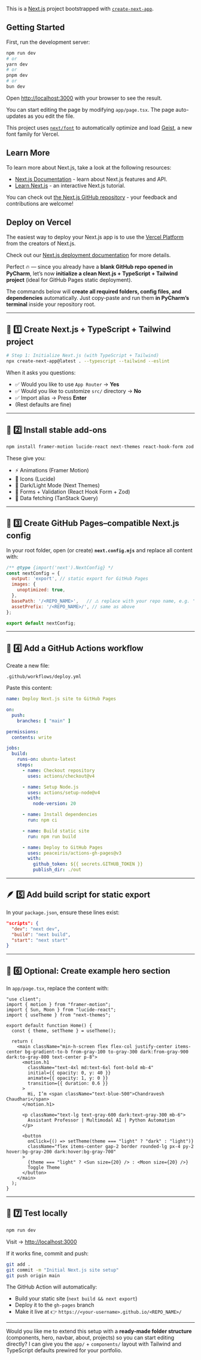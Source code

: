 This is a [Next.js](https://nextjs.org) project bootstrapped with [`create-next-app`](https://nextjs.org/docs/app/api-reference/cli/create-next-app).

## Getting Started

First, run the development server:

```bash
npm run dev
# or
yarn dev
# or
pnpm dev
# or
bun dev
```

Open [http://localhost:3000](http://localhost:3000) with your browser to see the result.

You can start editing the page by modifying `app/page.tsx`. The page auto-updates as you edit the file.

This project uses [`next/font`](https://nextjs.org/docs/app/building-your-application/optimizing/fonts) to automatically optimize and load [Geist](https://vercel.com/font), a new font family for Vercel.

## Learn More

To learn more about Next.js, take a look at the following resources:

- [Next.js Documentation](https://nextjs.org/docs) - learn about Next.js features and API.
- [Learn Next.js](https://nextjs.org/learn) - an interactive Next.js tutorial.

You can check out [the Next.js GitHub repository](https://github.com/vercel/next.js) - your feedback and contributions are welcome!

## Deploy on Vercel

The easiest way to deploy your Next.js app is to use the [Vercel Platform](https://vercel.com/new?utm_medium=default-template&filter=next.js&utm_source=create-next-app&utm_campaign=create-next-app-readme) from the creators of Next.js.

Check out our [Next.js deployment documentation](https://nextjs.org/docs/app/building-your-application/deploying) for more details.



Perfect 🔥 — since you already have a **blank GitHub repo opened in PyCharm**, let’s now **initialize a clean Next.js + TypeScript + Tailwind project** (ideal for GitHub Pages static deployment).

The commands below will **create all required folders, config files, and dependencies** automatically.
Just copy-paste and run them **in PyCharm’s terminal** inside your repository root.

---

## 🧰 1️⃣ Create Next.js + TypeScript + Tailwind project

```bash
# Step 1: Initialize Next.js (with TypeScript + Tailwind)
npx create-next-app@latest . --typescript --tailwind --eslint
```

When it asks you questions:

* ✅ Would you like to use `App Router` → **Yes**
* ✅ Would you like to customize `src/` directory → **No**
* ✅ Import alias → Press **Enter**
* (Rest defaults are fine)

---

## 🧩 2️⃣ Install stable add-ons

```bash
npm install framer-motion lucide-react next-themes react-hook-form zod @tanstack/react-query
```

These give you:

* ⚡ Animations (Framer Motion)
* 🎨 Icons (Lucide)
* 🌙 Dark/Light Mode (Next Themes)
* 🧾 Forms + Validation (React Hook Form + Zod)
* 🔁 Data fetching (TanStack Query)

---

## 🧱 3️⃣ Create GitHub Pages–compatible Next.js config

In your root folder, open (or create) **`next.config.mjs`** and replace all content with:

```js
/** @type {import('next').NextConfig} */
const nextConfig = {
  output: 'export', // static export for GitHub Pages
  images: {
    unoptimized: true,
  },
  basePath: '/<REPO_NAME>',   // ⚠️ replace with your repo name, e.g. '/my-portfolio'
  assetPrefix: '/<REPO_NAME>/', // same as above
};

export default nextConfig;
```

---

## 🧰 4️⃣ Add a GitHub Actions workflow

Create a new file:

```
.github/workflows/deploy.yml
```

Paste this content:

```yaml
name: Deploy Next.js site to GitHub Pages

on:
  push:
    branches: [ "main" ]

permissions:
  contents: write

jobs:
  build:
    runs-on: ubuntu-latest
    steps:
      - name: Checkout repository
        uses: actions/checkout@v4

      - name: Setup Node.js
        uses: actions/setup-node@v4
        with:
          node-version: 20

      - name: Install dependencies
        run: npm ci

      - name: Build static site
        run: npm run build

      - name: Deploy to GitHub Pages
        uses: peaceiris/actions-gh-pages@v3
        with:
          github_token: ${{ secrets.GITHUB_TOKEN }}
          publish_dir: ./out
```

---

## 🪶 5️⃣ Add build script for static export

In your `package.json`, ensure these lines exist:

```json
"scripts": {
  "dev": "next dev",
  "build": "next build",
  "start": "next start"
}

```

---

## 🎨 6️⃣ Optional: Create example hero section

In `app/page.tsx`, replace the content with:

```tsx
"use client";
import { motion } from "framer-motion";
import { Sun, Moon } from "lucide-react";
import { useTheme } from "next-themes";

export default function Home() {
  const { theme, setTheme } = useTheme();

  return (
    <main className="min-h-screen flex flex-col justify-center items-center bg-gradient-to-b from-gray-100 to-gray-300 dark:from-gray-900 dark:to-gray-800 text-center p-8">
      <motion.h1
        className="text-4xl md:text-6xl font-bold mb-4"
        initial={{ opacity: 0, y: 40 }}
        animate={{ opacity: 1, y: 0 }}
        transition={{ duration: 0.6 }}
      >
        Hi, I’m <span className="text-blue-500">Chandravesh Chaudhari</span>
      </motion.h1>

      <p className="text-lg text-gray-600 dark:text-gray-300 mb-6">
        Assistant Professor | Multimodal AI | Python Automation
      </p>

      <button
        onClick={() => setTheme(theme === "light" ? "dark" : "light")}
        className="flex items-center gap-2 border rounded-lg px-4 py-2 hover:bg-gray-200 dark:hover:bg-gray-700"
      >
        {theme === "light" ? <Sun size={20} /> : <Moon size={20} />}
        Toggle Theme
      </button>
    </main>
  );
}
```

---

## 🚀 7️⃣ Test locally

```bash
npm run dev
```

Visit → [http://localhost:3000](http://localhost:3000)

If it works fine, commit and push:

```bash
git add .
git commit -m "Initial Next.js site setup"
git push origin main
```

The GitHub Action will automatically:

* Build your static site (`next build && next export`)
* Deploy it to the `gh-pages` branch
* Make it live at
  👉 `https://<your-username>.github.io/<REPO_NAME>/`

---

Would you like me to extend this setup with a **ready-made folder structure** (components, hero, navbar, about, projects) so you can start editing directly?
I can give you the `app/` + `components/` layout with Tailwind and TypeScript defaults prewired for your portfolio.





